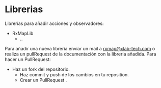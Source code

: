 

# Librerias
Librerías para añadir acciones y observadores:
  * RxMapLib
	* .. 

Para añadir una nueva librería enviar un mail a rxmap@xlab-tech.com  o realiza un pullRequest de la documentación con la libreria añadida.
Para hacer un PullRequest:
  * Haz un fork del repositorio.
	* Haz commit y push de los cambios en tu reposition.
	* Crear un PullRequest . 